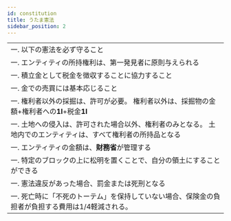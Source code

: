 ```yaml
---
id: constitution
title: うたま憲法
sidebar_position: 2
---
```


| |
| --- |
| 一. 以下の憲法を必ず守ること  |
| 一. エンティティの所持権利は、第一発見者に原則与えられる  
| 一. 積立金として税金を徴収することに協力すること  
| 一. 金での売買には基本応じること  
| 一. 権利者以外の採掘は、許可が必要。    権利者以外は、採掘物の金額+権利者への**1I**+税金**1I**  |
| 一. 土地への侵入は、許可された場合以外、権利者のみとなる。 土地内でのエンティティは、すべて権利者の所持品となる  |
| 一. エンティティの金額は、**財務省**が管理する  
| 一. 特定のブロックの上に松明を置くことで、自分の領土にすることができる  |
| 一. 憲法違反があった場合、罰金または死刑となる|
| 一. 死亡時に「不死のトーテム」を保持していない場合、保険金の負担者が負担する費用は1/4軽減される。|